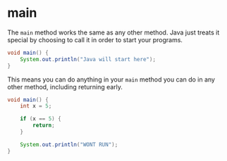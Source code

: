 # main

The `main` method works the same as any other method. Java just treats it special by choosing to
call it in order to start your programs.

```java
void main() {
    System.out.println("Java will start here");
}
```

This means you can do anything in your `main` method you can do in any other method, including returning early.

```java
void main() {
    int x = 5;

    if (x == 5) {
        return;
    }

    System.out.println("WONT RUN");
}
```
